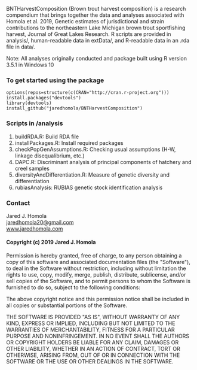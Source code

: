 BNTHarvestComposition (Brown trout harvest composition) is a research
compendium that brings together the data and analyses associated with
Homola et al. 2019, Genetic estimates of jurisdictional and strain
contributions to the northeastern Lake Michigan brown trout sportfishing
harvest, Journal of Great Lakes Research. R scripts are provided in
analysis/, human-readable data in extData/, and R-readable data in an
.rda file in data/.

Note: All analyses originally conducted and package built using R
version 3.5.1 in Windows 10

### To get started using the package

    options(repos=structure(c(CRAN="http://cran.r-project.org")))
    install.packages("devtools")
    library(devtools)
    install_github("jaredhomola/BNTHarvestComposition")

### Scripts in /analysis

1.  buildRDA.R: Build RDA file
2.  installPackages.R: Install required packages
3.  checkPopGenAssumptions.R: Checking usual assumptions (H-W, linkage
    disequalibrium, etc.)
4.  DAPC.R: Discriminant analysis of principal components of hatchery
    and creel samples
5.  diversityAndDifferentiation.R: Measure of genetic diversity and
    differentiation
6.  rubiasAnalysis: RUBIAS genetic stock identification analysis

### Contact

Jared J. Homola  
<jaredhomola20@gmail.com>  
www.jaredhomola.com

#### Copyright (c) 2019 Jared J. Homola

Permission is hereby granted, free of charge, to any person obtaining a
copy of this software and associated documentation files (the
"Software"), to deal in the Software without restriction, including
without limitation the rights to use, copy, modify, merge, publish,
distribute, sublicense, and/or sell copies of the Software, and to
permit persons to whom the Software is furnished to do so, subject to
the following conditions:

The above copyright notice and this permission notice shall be included
in all copies or substantial portions of the Software.

THE SOFTWARE IS PROVIDED "AS IS", WITHOUT WARRANTY OF ANY KIND, EXPRESS
OR IMPLIED, INCLUDING BUT NOT LIMITED TO THE WARRANTIES OF
MERCHANTABILITY, FITNESS FOR A PARTICULAR PURPOSE AND NONINFRINGEMENT.
IN NO EVENT SHALL THE AUTHORS OR COPYRIGHT HOLDERS BE LIABLE FOR ANY
CLAIM, DAMAGES OR OTHER LIABILITY, WHETHER IN AN ACTION OF CONTRACT,
TORT OR OTHERWISE, ARISING FROM, OUT OF OR IN CONNECTION WITH THE
SOFTWARE OR THE USE OR OTHER DEALINGS IN THE SOFTWARE.
